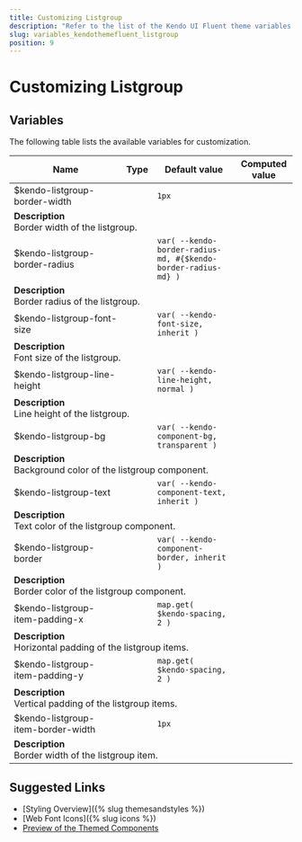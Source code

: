 ```yaml
---
title: Customizing Listgroup
description: "Refer to the list of the Kendo UI Fluent theme variables available for customization."
slug: variables_kendothemefluent_listgroup
position: 9
---
```


# Customizing Listgroup

## Variables

The following table lists the available variables for customization.

<table class="theme-variables">
    <colgroup>
    <col style="width: 200px; white-space:nowrap;" />
    <col />
    <col />
    <col />
</colgroup>
<thead>
    <tr>
        <th>Name</th>
        <th>Type</th>
        <th>Default value</th>
        <th>Computed value</th>
    </tr>
</thead>
<tbody>
        <tr>
    <td>$kendo-listgroup-border-width</td>
    <td></td>
    <td><code>1px</code></td>
    <td></td>
</tr>
<tr>
    <td colspan="4" class="theme-variables-description-container"><div><b>Description</b><div class="theme-variables-description">Border width of the listgroup.</div></div>
    </td>
</tr>
<tr>
    <td>$kendo-listgroup-border-radius</td>
    <td></td>
    <td><code>var( --kendo-border-radius-md, #{$kendo-border-radius-md} )</code></td>
    <td></td>
</tr>
<tr>
    <td colspan="4" class="theme-variables-description-container"><div><b>Description</b><div class="theme-variables-description">Border radius of the listgroup.</div></div>
    </td>
</tr>
<tr>
    <td>$kendo-listgroup-font-size</td>
    <td></td>
    <td><code>var( --kendo-font-size, inherit )</code></td>
    <td></td>
</tr>
<tr>
    <td colspan="4" class="theme-variables-description-container"><div><b>Description</b><div class="theme-variables-description">Font size of the listgroup.</div></div>
    </td>
</tr>
<tr>
    <td>$kendo-listgroup-line-height</td>
    <td></td>
    <td><code>var( --kendo-line-height, normal )</code></td>
    <td></td>
</tr>
<tr>
    <td colspan="4" class="theme-variables-description-container"><div><b>Description</b><div class="theme-variables-description">Line height of the listgroup.</div></div>
    </td>
</tr>
<tr>
    <td>$kendo-listgroup-bg</td>
    <td></td>
    <td><code>var( --kendo-component-bg, transparent )</code></td>
    <td></td>
</tr>
<tr>
    <td colspan="4" class="theme-variables-description-container"><div><b>Description</b><div class="theme-variables-description">Background color of the listgroup component.</div></div>
    </td>
</tr>
<tr>
    <td>$kendo-listgroup-text</td>
    <td></td>
    <td><code>var( --kendo-component-text, inherit )</code></td>
    <td></td>
</tr>
<tr>
    <td colspan="4" class="theme-variables-description-container"><div><b>Description</b><div class="theme-variables-description">Text color of the listgroup component.</div></div>
    </td>
</tr>
<tr>
    <td>$kendo-listgroup-border</td>
    <td></td>
    <td><code>var( --kendo-component-border, inherit )</code></td>
    <td></td>
</tr>
<tr>
    <td colspan="4" class="theme-variables-description-container"><div><b>Description</b><div class="theme-variables-description">Border color of the listgroup component.</div></div>
    </td>
</tr>
<tr>
    <td>$kendo-listgroup-item-padding-x</td>
    <td></td>
    <td><code>map.get( $kendo-spacing, 2 )</code></td>
    <td></td>
</tr>
<tr>
    <td colspan="4" class="theme-variables-description-container"><div><b>Description</b><div class="theme-variables-description">Horizontal padding of the listgroup items.</div></div>
    </td>
</tr>
<tr>
    <td>$kendo-listgroup-item-padding-y</td>
    <td></td>
    <td><code>map.get( $kendo-spacing, 2 )</code></td>
    <td></td>
</tr>
<tr>
    <td colspan="4" class="theme-variables-description-container"><div><b>Description</b><div class="theme-variables-description">Vertical padding of the listgroup items.</div></div>
    </td>
</tr>
<tr>
    <td>$kendo-listgroup-item-border-width</td>
    <td></td>
    <td><code>1px</code></td>
    <td></td>
</tr>
<tr>
    <td colspan="4" class="theme-variables-description-container"><div><b>Description</b><div class="theme-variables-description">Border width of the listgroup item.</div></div>
    </td>
</tr>
</tbody>
</table>

## Suggested Links

* [Styling Overview]({% slug themesandstyles %})
* [Web Font Icons]({% slug icons %})
* [Preview of the Themed Components](../)

